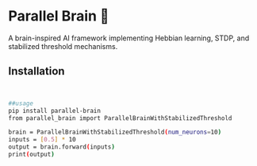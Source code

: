 # Parallel Brain 🧠

A brain-inspired AI framework implementing Hebbian learning, STDP, and stabilized threshold mechanisms.

## Installation
```sh


##usage
pip install parallel-brain
from parallel_brain import ParallelBrainWithStabilizedThreshold

brain = ParallelBrainWithStabilizedThreshold(num_neurons=10)
inputs = [0.5] * 10
output = brain.forward(inputs)
print(output)
